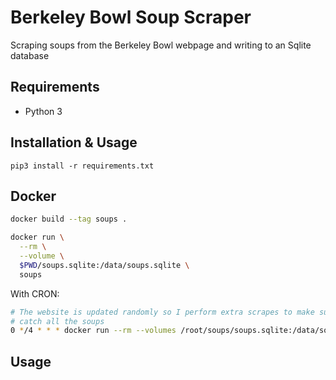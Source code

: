 # Berkeley Bowl Soup Scraper

Scraping soups from the Berkeley Bowl webpage and writing to an Sqlite
database

## Requirements

- Python 3

## Installation & Usage

`pip3 install -r requirements.txt`

## Docker

```sh
docker build --tag soups .

docker run \
  --rm \
  --volume \
  $PWD/soups.sqlite:/data/soups.sqlite \
  soups
```

With CRON:

```sh
# The website is updated randomly so I perform extra scrapes to make sure I
# catch all the soups
0 */4 * * * docker run --rm --volumes /root/soups/soups.sqlite:/data/soups.sqlite soups
```

## Usage
